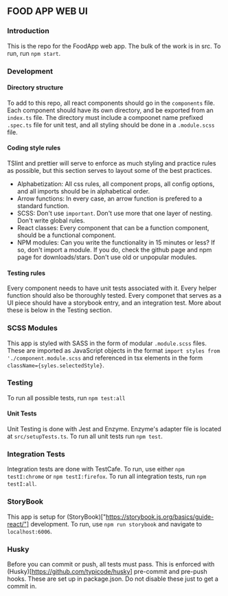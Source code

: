 ## FOOD APP WEB UI

### Introduction

This is the repo for the FoodApp web app. The bulk of the work is in src. To run, run `npm start`.

### Development

#### Directory structure

To add to this repo, all react components should go in the `components` file. Each component should have its own directory, and be exported from an `index.ts` file. The directory must include a compoonet name prefixed `.spec.ts` file for unit test, and all styling should be done in a `.module.scss` file.

#### Coding style rules

TSlint and prettier will serve to enforce as much styling and practice rules as possible, but this section serves to layout some of the best practices.

- Alphabetization: All css rules, all component props, all config options, and all imports should be in alphabetical order.
- Arrow functions: In every case, an arrow function is prefered to a standard function.
- SCSS: Don't use `important`. Don't use more that one layer of nesting. Don't write global rules.
- React classes: Every component that can be a function component, should be a functional component.
- NPM modules: Can you write the functionality in 15 minutes or less? If so, don't import a module. If you do, check the github page and npm page for downloads/stars. Don't use old or unpopular modules.

#### Testing rules

Every component needs to have unit tests associated with it. Every helper function should also be thoroughly tested. Every componet that serves as a UI piece should have a storybook entry, and an integration test. More about these is below in the Testing section.

### SCSS Modules

This app is styled with SASS in the form of modular `.module.scss` files. These are imported as JavaScript objects in the format `import styles from './component.module.scss` and referenced in tsx elements in the form `className={syles.selectedStyle}`.

### Testing

To run all possible tests, run `npm test:all`

#### Unit Tests

Unit Testing is done with Jest and Enzyme. Enzyme's adapter file is located at `src/setupTests.ts`. To run all unit tests run `npm test`.

### Integration Tests

Integration tests are done with TestCafe. To run, use either `npm testI:chrome` or `npm testI:firefox`. To run all integration tests, run `npm testI:all`.

### StoryBook

This app is setup for (StoryBook)["https://storybook.js.org/basics/guide-react/"] development. To run, use `npm run storybook` and navigate to `localhost:6006`.

### Husky

Before you can commit or push, all tests must pass. This is enforced with (Husky)[https://github.com/typicode/husky] pre-commit and pre-push hooks. These are set up in package.json. Do not disable these just to get a commit in.
